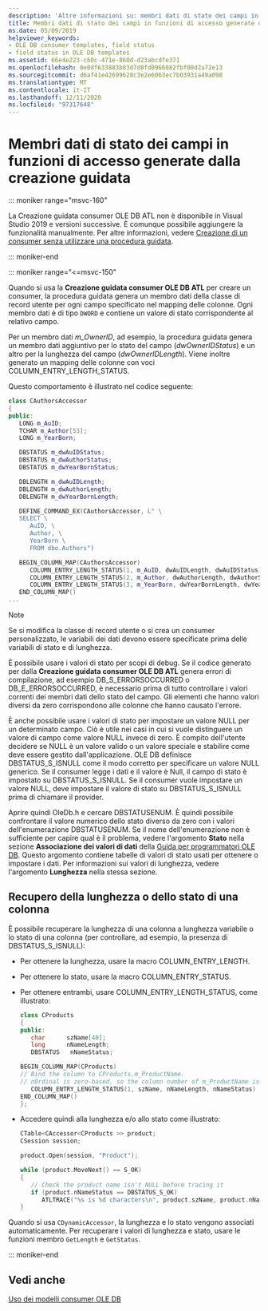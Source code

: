 ```yaml
---
description: 'Altre informazioni su: membri dati di stato dei campi in funzioni di accesso Wizard-Generated'
title: Membri dati di stato dei campi in funzioni di accesso generate dalla creazione guidata
ms.date: 05/09/2019
helpviewer_keywords:
- OLE DB consumer templates, field status
- field status in OLE DB templates
ms.assetid: 66e4e223-c60c-471e-860d-d23abcdfe371
ms.openlocfilehash: 0e0df633883b83d7d8fd0966082fbf00d2a72e13
ms.sourcegitcommit: d6af41e42699628c3e2e6063ec7b03931a49a098
ms.translationtype: MT
ms.contentlocale: it-IT
ms.lasthandoff: 12/11/2020
ms.locfileid: "97317648"
---
```

# <a name="field-status-data-members-in-wizard-generated-accessors"></a>Membri dati di stato dei campi in funzioni di accesso generate dalla creazione guidata

::: moniker range="msvc-160"

La Creazione guidata consumer OLE DB ATL non è disponibile in Visual Studio 2019 e versioni successive. È comunque possibile aggiungere la funzionalità manualmente. Per altre informazioni, vedere [Creazione di un consumer senza utilizzare una procedura guidata](creating-a-consumer-without-using-a-wizard.md).

::: moniker-end

::: moniker range="<=msvc-150"

Quando si usa la **Creazione guidata consumer OLE DB ATL** per creare un consumer, la procedura guidata genera un membro dati della classe di record utente per ogni campo specificato nel mapping delle colonne. Ogni membro dati è di tipo `DWORD` e contiene un valore di stato corrispondente al relativo campo.

Per un membro dati *m_OwnerID*, ad esempio, la procedura guidata genera un membro dati aggiuntivo per lo stato del campo (*dwOwnerIDStatus*) e un altro per la lunghezza del campo (*dwOwnerIDLength*). Viene inoltre generato un mapping delle colonne con voci COLUMN_ENTRY_LENGTH_STATUS.

Questo comportamento è illustrato nel codice seguente:

```cpp
class CAuthorsAccessor
{
public:
   LONG m_AuID;
   TCHAR m_Author[53];
   LONG m_YearBorn;

   DBSTATUS m_dwAuIDStatus;
   DBSTATUS m_dwAuthorStatus;
   DBSTATUS m_dwYearBornStatus;

   DBLENGTH m_dwAuIDLength;
   DBLENGTH m_dwAuthorLength;
   DBLENGTH m_dwYearBornLength;

   DEFINE_COMMAND_EX(CAuthorsAccessor, L" \
   SELECT \
      AuID, \
      Author, \
      YearBorn \
      FROM dbo.Authors")

   BEGIN_COLUMN_MAP(CAuthorsAccessor)
      COLUMN_ENTRY_LENGTH_STATUS(1, m_AuID, dwAuIDLength, dwAuIDStatus)
      COLUMN_ENTRY_LENGTH_STATUS(2, m_Author, dwAuthorLength, dwAuthorStatus)
      COLUMN_ENTRY_LENGTH_STATUS(3, m_YearBorn, dwYearBornLength, dwYearBornStatus)
   END_COLUMN_MAP()
...
```

> [!NOTE]
> Se si modifica la classe di record utente o si crea un consumer personalizzato, le variabili dei dati devono essere specificate prima delle variabili di stato e di lunghezza.

È possibile usare i valori di stato per scopi di debug. Se il codice generato per dalla **Creazione guidata consumer OLE DB ATL** genera errori di compilazione, ad esempio DB_S_ERRORSOCCURRED o DB_E_ERRORSOCCURRED, è necessario prima di tutto controllare i valori correnti dei membri dati dello stato del campo. Gli elementi che hanno valori diversi da zero corrispondono alle colonne che hanno causato l'errore.

È anche possibile usare i valori di stato per impostare un valore NULL per un determinato campo. Ciò è utile nei casi in cui si vuole distinguere un valore di campo come valore NULL invece di zero. È compito dell'utente decidere se NULL è un valore valido o un valore speciale e stabilire come deve essere gestito dall'applicazione. OLE DB definisce DBSTATUS_S_ISNULL come il modo corretto per specificare un valore NULL generico. Se il consumer legge i dati e il valore è Null, il campo di stato è impostato su DBSTATUS_S_ISNULL. Se il consumer vuole impostare un valore NULL, deve impostare il valore di stato su DBSTATUS_S_ISNULL prima di chiamare il provider.

Aprire quindi OleDb.h e cercare DBSTATUSENUM. È quindi possibile confrontare il valore numerico dello stato diverso da zero con i valori dell'enumerazione DBSTATUSENUM. Se il nome dell'enumerazione non è sufficiente per capire qual è il problema, vedere l'argomento **Stato** nella sezione **Associazione dei valori di dati** della [Guida per programmatori OLE DB](/sql/connect/oledb/ole-db/oledb-driver-for-sql-server-programming). Questo argomento contiene tabelle di valori di stato usati per ottenere o impostare i dati. Per informazioni sui valori di lunghezza, vedere l'argomento **Lunghezza** nella stessa sezione.

## <a name="retrieving-the-length-or-status-of-a-column"></a>Recupero della lunghezza o dello stato di una colonna

È possibile recuperare la lunghezza di una colonna a lunghezza variabile o lo stato di una colonna (per controllare, ad esempio, la presenza di DBSTATUS_S_ISNULL):

- Per ottenere la lunghezza, usare la macro COLUMN_ENTRY_LENGTH.

- Per ottenere lo stato, usare la macro COLUMN_ENTRY_STATUS.

- Per ottenere entrambi, usare COLUMN_ENTRY_LENGTH_STATUS, come illustrato:

    ```cpp
    class CProducts
    {
    public:
       char      szName[40];
       long      nNameLength;
       DBSTATUS   nNameStatus;

    BEGIN_COLUMN_MAP(CProducts)
    // Bind the column to CProducts.m_ProductName.
    // nOrdinal is zero-based, so the column number of m_ProductName is 1.
       COLUMN_ENTRY_LENGTH_STATUS(1, szName, nNameLength, nNameStatus)
    END_COLUMN_MAP()
    };
    ```

- Accedere quindi alla lunghezza e/o allo stato come illustrato:

    ```cpp
    CTable<CAccessor<CProducts >> product;
    CSession session;

    product.Open(session, "Product");

    while (product.MoveNext() == S_OK)
    {
       // Check the product name isn't NULL before tracing it
       if (product.nNameStatus == DBSTATUS_S_OK)
          ATLTRACE("%s is %d characters\n", product.szName, product.nNameLength);
    }
    ```

Quando si usa `CDynamicAccessor`, la lunghezza e lo stato vengono associati automaticamente. Per recuperare i valori di lunghezza e stato, usare le funzioni membro `GetLength` e `GetStatus`.

::: moniker-end

## <a name="see-also"></a>Vedi anche

[Uso dei modelli consumer OLE DB](../../data/oledb/working-with-ole-db-consumer-templates.md)
